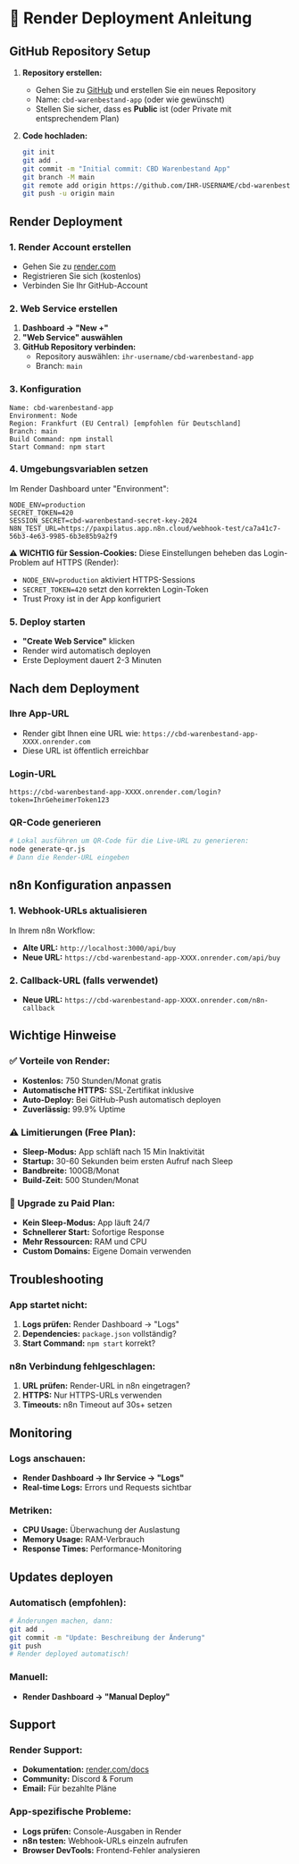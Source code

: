 # 🚀 Render Deployment Anleitung

## GitHub Repository Setup

1. **Repository erstellen:**
   - Gehen Sie zu [GitHub](https://github.com) und erstellen Sie ein neues Repository
   - Name: `cbd-warenbestand-app` (oder wie gewünscht)
   - Stellen Sie sicher, dass es **Public** ist (oder Private mit entsprechendem Plan)

2. **Code hochladen:**
   ```bash
   git init
   git add .
   git commit -m "Initial commit: CBD Warenbestand App"
   git branch -M main
   git remote add origin https://github.com/IHR-USERNAME/cbd-warenbestand-app.git
   git push -u origin main
   ```

## Render Deployment

### 1. Render Account erstellen
- Gehen Sie zu [render.com](https://render.com)
- Registrieren Sie sich (kostenlos)
- Verbinden Sie Ihr GitHub-Account

### 2. Web Service erstellen
1. **Dashboard → "New +"**
2. **"Web Service" auswählen**
3. **GitHub Repository verbinden:**
   - Repository auswählen: `ihr-username/cbd-warenbestand-app`
   - Branch: `main`

### 3. Konfiguration
```
Name: cbd-warenbestand-app
Environment: Node
Region: Frankfurt (EU Central) [empfohlen für Deutschland]
Branch: main
Build Command: npm install
Start Command: npm start
```

### 4. Umgebungsvariablen setzen
Im Render Dashboard unter "Environment":

```
NODE_ENV=production
SECRET_TOKEN=420
SESSION_SECRET=cbd-warenbestand-secret-key-2024
N8N_TEST_URL=https://paxpilatus.app.n8n.cloud/webhook-test/ca7a41c7-56b3-4e63-9985-6b3e85b9a2f9
```

**⚠️ WICHTIG für Session-Cookies:**
Diese Einstellungen beheben das Login-Problem auf HTTPS (Render):
- `NODE_ENV=production` aktiviert HTTPS-Sessions
- `SECRET_TOKEN=420` setzt den korrekten Login-Token
- Trust Proxy ist in der App konfiguriert

### 5. Deploy starten
- **"Create Web Service"** klicken
- Render wird automatisch deployen
- Erste Deployment dauert 2-3 Minuten

## Nach dem Deployment

### Ihre App-URL
- Render gibt Ihnen eine URL wie: `https://cbd-warenbestand-app-XXXX.onrender.com`
- Diese URL ist öffentlich erreichbar

### Login-URL
```
https://cbd-warenbestand-app-XXXX.onrender.com/login?token=IhrGeheimerToken123
```

### QR-Code generieren
```bash
# Lokal ausführen um QR-Code für die Live-URL zu generieren:
node generate-qr.js
# Dann die Render-URL eingeben
```

## n8n Konfiguration anpassen

### 1. Webhook-URLs aktualisieren
In Ihrem n8n Workflow:
- **Alte URL:** `http://localhost:3000/api/buy`
- **Neue URL:** `https://cbd-warenbestand-app-XXXX.onrender.com/api/buy`

### 2. Callback-URL (falls verwendet)
- **Neue URL:** `https://cbd-warenbestand-app-XXXX.onrender.com/n8n-callback`

## Wichtige Hinweise

### ✅ Vorteile von Render:
- **Kostenlos:** 750 Stunden/Monat gratis
- **Automatische HTTPS:** SSL-Zertifikat inklusive
- **Auto-Deploy:** Bei GitHub-Push automatisch deployen
- **Zuverlässig:** 99.9% Uptime

### ⚠️ Limitierungen (Free Plan):
- **Sleep-Modus:** App schläft nach 15 Min Inaktivität
- **Startup:** 30-60 Sekunden beim ersten Aufruf nach Sleep
- **Bandbreite:** 100GB/Monat
- **Build-Zeit:** 500 Stunden/Monat

### 🚀 Upgrade zu Paid Plan:
- **Kein Sleep-Modus:** App läuft 24/7
- **Schnellerer Start:** Sofortige Response
- **Mehr Ressourcen:** RAM und CPU
- **Custom Domains:** Eigene Domain verwenden

## Troubleshooting

### App startet nicht:
1. **Logs prüfen:** Render Dashboard → "Logs"
2. **Dependencies:** `package.json` vollständig?
3. **Start Command:** `npm start` korrekt?

### n8n Verbindung fehlgeschlagen:
1. **URL prüfen:** Render-URL in n8n eingetragen?
2. **HTTPS:** Nur HTTPS-URLs verwenden
3. **Timeouts:** n8n Timeout auf 30s+ setzen

## Monitoring

### Logs anschauen:
- **Render Dashboard → Ihr Service → "Logs"**
- **Real-time Logs:** Errors und Requests sichtbar

### Metriken:
- **CPU Usage:** Überwachung der Auslastung
- **Memory Usage:** RAM-Verbrauch
- **Response Times:** Performance-Monitoring

## Updates deployen

### Automatisch (empfohlen):
```bash
# Änderungen machen, dann:
git add .
git commit -m "Update: Beschreibung der Änderung"
git push
# Render deployed automatisch!
```

### Manuell:
- **Render Dashboard → "Manual Deploy"**

## Support

### Render Support:
- **Dokumentation:** [render.com/docs](https://render.com/docs)
- **Community:** Discord & Forum
- **Email:** Für bezahlte Pläne

### App-spezifische Probleme:
- **Logs prüfen:** Console-Ausgaben in Render
- **n8n testen:** Webhook-URLs einzeln aufrufen
- **Browser DevTools:** Frontend-Fehler analysieren 